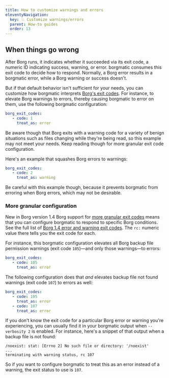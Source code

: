 ```yaml
---
title: How to customize warnings and errors
eleventyNavigation:
  key: 💥 Customize warnings/errors
  parent: How-to guides
  order: 13
---
```

## When things go wrong

After Borg runs, it indicates whether it succeeded via its exit code, a
numeric ID indicating success, warning, or error. borgmatic consumes this exit
code to decide how to respond. Normally, a Borg error results in a borgmatic
error, while a Borg warning or success doesn't.

But if that default behavior isn't sufficient for your needs, you can
customize how borgmatic interprets [Borg's exit
codes](https://borgbackup.readthedocs.io/en/stable/usage/general.html#return-codes).
For instance, to elevate Borg warnings to errors, thereby causing borgmatic to
error on them, use the following borgmatic configuration:

```yaml
borg_exit_codes:
   - code: 1
     treat_as: error
```

Be aware though that Borg exits with a warning code for a variety of benign
situations such as files changing while they're being read, so this example
may not meet your needs. Keep reading though for more granular exit code
configuration.

Here's an example that squashes Borg errors to warnings:

```yaml
borg_exit_codes:
   - code: 2
     treat_as: warning
```

Be careful with this example though, because it prevents borgmatic from
erroring when Borg errors, which may not be desirable.


### More granular configuration

<span class="minilink minilink-addedin">New in Borg version 1.4</span> Borg
support for [more granular exit
codes](https://borgbackup.readthedocs.io/en/1.4-maint/usage/general.html#return-codes)
means that you can configure borgmatic to respond to specific Borg conditions.
See the full list of [Borg 1.4 error and warning exit
codes](https://borgbackup.readthedocs.io/en/stable/internals/frontends.html#message-ids).
The `rc:` numeric value there tells you the exit code for each.

For instance, this borgmatic configuration elevates all Borg backup file
permission warnings (exit code `105`)—and only those warnings—to errors:

```yaml
borg_exit_codes:
   - code: 105
     treat_as: error
```

The following configuration does that *and* elevates backup file not found
warnings (exit code `107`) to errors as well:

```yaml
borg_exit_codes:
   - code: 105
     treat_as: error
   - code: 107
     treat_as: error
```

If you don't know the exit code for a particular Borg error or warning you're
experiencing, you can usually find it in your borgmatic output when
`--verbosity 2` is enabled. For instance, here's a snippet of that output when
a backup file is not found:

```
/noexist: stat: [Errno 2] No such file or directory: '/noexist'
...
terminating with warning status, rc 107
```

So if you want to configure borgmatic to treat this as an error instead of a
warning, the exit status to use is `107`.
